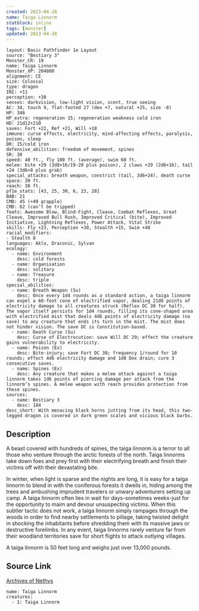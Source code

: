 ```yaml
---
created: 2023-04-28
name: Taiga Linnorm
statblock: inline
tags: [monster]
updated: 2023-04-28
---
```

```statblock
layout: Basic Pathfinder 1e Layout
source: "Bestiary 3"
Monster_CR: 19
name: Taiga Linnorm
Monster_XP: 204800
alignment: CE
size: Colossal
type: dragon
INI: +11
perception: +30
senses: darkvision, low-light vision, scent, true seeing
AC: 34, touch 9, flat-footed 27 (dex +7, natural +25, size -8)
HP: 346
HP_extra: regeneration 15; regeneration weakness cold iron
HD: 21d12+210
saves: Fort +22, Ref +21, Will +18
immune: curse effects, electricity, mind-affecting effects, paralysis, poison, sleep
DR: 15/cold iron
defensive_abilities: freedom of movement, spines
SR: 30
speed: 40 ft., fly 100 ft. (average), swim 60 ft.
melee: bite +29 (3d8+16/19-20 plus poison), 2 claws +29 (2d6+16), tail +24 (3d6+8 plus grab)
special_attacks: breath weapon, constrict (tail, 3d6+24), death curse
space: 30 ft.
reach: 30 ft.
pf1e_stats: [43, 25, 30, 6, 23, 28]
BAB: 21
CMB: 45 (+49 grapple)
CMD: 62 (can’t be tripped)
feats: Awesome Blow, Blind-Fight, Cleave, Combat Reflexes, Great Cleave, Improved Bull Rush, Improved Critical (bite), Improved Initiative, Lightning Reflexes, Power Attack, Vital Strike
skills: Fly +23, Perception +30, Stealth +15, Swim +48
racial_modifiers:
- Stealth 8
languages: Aklo, Draconic, Sylvan
ecology:
  - name: Environment
    desc: cold forests
  - name: Organisation
    desc: solitary
  - name: Treasure
    desc: triple
special_abilities:
  - name: Breath Weapon (Su)
    desc: Once every 1d4 rounds as a standard action, a taiga linnorm can expel a 60-foot cone of electrified vapor, dealing 21d8 points of electricity damage to all creatures struck (Reflex DC 30 for half). The vapor itself persists for 1d4 rounds, filling its cone-shaped area with electrified mist that deals 4d6 points of electricity damage (no save) to any creature that ends its turn in the mist. The mist does not hinder vision. The save DC is Constitution-based.
  - name: Death Curse (Su)
    desc: Curse of Electrocution: save Will DC 29; effect the creature gains vulnerability to electricity.
  - name: Poison (Ex)
    desc: Bite-injury; save Fort DC 30; frequency 1/round for 10 rounds; effect 4d6 electricity damage and 1d8 Dex drain; cure 3 consecutive saves.
  - name: Spines (Ex)
    desc: Any creature that makes a melee attack against a taiga linnorm takes 1d6 points of piercing damage per attack from the linnorm’s spines. A melee weapon with reach provides protection from these spines.
sources:
  - name: Bestiary 3
    desc: 184
desc_short: With menacing black horns jutting from its head, this two-legged dragon is covered in dark green scales and vicious black barbs.
```
## Description
A beast covered with hundreds of spines, the taiga linnorm is a terror to all those who venture through the arctic forests of the north. Taiga linnorms take down foes and prey first with their electrifying breath and finish their victims off with their devastating bite.

In winter, when light is sparse and the nights are long, it is easy for a taiga linnorm to blend in with the coniferous forests it dwells in, hiding among the trees and ambushing imprudent travelers or unwary adventurers setting up camp. A taiga linnorm often lies in wait for days-sometimes weeks-just for the opportunity to maim and devour unsuspecting victims. When this subtler tactic does not work, a taiga linnorm simply rampages through the woods in order to find nearby settlements to pillage, taking twisted delight in shocking the inhabitants before shredding them with its massive jaws or destructive forelimbs. In any event, taiga linnorms rarely venture far from their woodland territories save for short flights to attack outlying villages.

A taiga linnorm is 50 feet long and weighs just over 13,000 pounds.
## Source Link
[Archives of Nethys](https://aonprd.com/MonsterDisplay.aspx?ItemName=Taiga%20Linnorm)
```encounter-table
name: Taiga Linnorm
creatures:
  - 1: Taiga Linnorm
```
